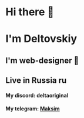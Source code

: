 # Hi there 👋
# I'm Deltovskiy
## I'm web-designer 📡
## Live in Russia ru
#### My discord: deltaoriginal
#### My telegram: <a href="https://t.me/mxmdlt">Maksim</a>
